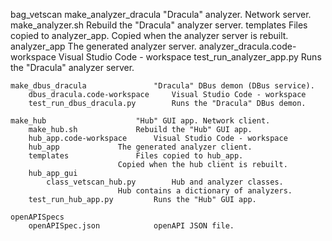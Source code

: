 

bag_vetscan
    make_analyzer_dracula			"Dracula" analyzer. Network server.
        make_analyzer.sh			Rebuild the "Dracula" analyzer server.
        templates				Files copied to analyzer_app.
        					Copied when the analyzer server is rebuilt.
        analyzer_app				The generated analyzer server.
        analyzer_dracula.code-workspace	Visual Studio Code - workspace
        test_run_analyzer_app.py		Runs the "Dracula" analyzer server.
        
    make_dbus_dracula				"Dracula" DBus demon (DBus service).
        dbus_dracula.code-workspace		Visual Studio Code - workspace
        test_run_dbus_dracula.py		Runs the "Dracula" DBus demon.
        
    make_hub					"Hub" GUI app. Network client.
        make_hub.sh				Rebuild the "Hub" GUI app.
        hub_app.code-workspace		Visual Studio Code - workspace
        hub_app				The generated analyzer client.
        templates				Files copied to hub_app.
        					Copied when the hub client is rebuilt.
        hub_app_gui				
            class_vetscan_hub.py		Hub and analyzer classes.
        					Hub contains a dictionary of analyzers.
        test_run_hub_app.py			Runs the "Hub" GUI app.
        
    openAPISpecs
        openAPISpec.json			openAPI JSON file.
        


